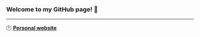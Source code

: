### Welcome to my GitHub page! 👋

---

:clock12: [**Personal website**](https://mdalifaisal.github.io/)
